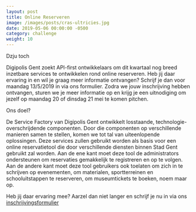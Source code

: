 ```yaml
---
layout: post                                
title: Online Reserveren
image: /images/posts/cras-ultricies.jpg
date: 2019-05-06 00:00:00 -0500
category: challenge
weight: 10
---
```


Dzju toch

Digipolis Gent zoekt API-first ontwikkelaars om dit kwartaal nog breed inzetbare services te ontwikkelen rond online reserveren.
Heb jij daar ervaring in en wil je graag meer informatie ontvangen? Schrijf je dan voor maandag 13/5/2019 in via ons formulier.
Zodra we jouw inschrijving hebben ontvangen, sturen we je meer informatie op en krijg je een uitnodiging om jezelf op maandag 20 of dinsdag 21 mei te komen pitchen.

Ons doel?

De Service Factory van Digipolis Gent ontwikkelt losstaande, technologie-overschrijdende componenten.
Door die componenten op verschillende manieren samen te stellen, komen we tot tal van uiteenlopende oplossingen.
Deze services zullen gebruikt worden als basis voor een online reservatietool die door verschillende diensten binnen Stad Gent gebruikt zal worden. Aan de ene kant moet deze tool de administrators ondersteunen om reservaties gemakkelijk te registreren en op te volgen.
Aan de andere kant moet deze tool gebruikers ook toelaten om zich in te schrijven op evenementen, om materialen, sportterreinen en schooluitstappen te reserveren, om museumtickets te boeken, noem maar op.

Heb jij daar ervaring mee? Aarzel dan niet langer en schrijf je nu in via ons
[inschrijvingsformulier](https://docs.google.com/forms/d/1dF3e8djaQmYglIFpFt0DkkSgHyamIUhc1Wn7_XAUapI/edit?ts=5ccac0a9)
